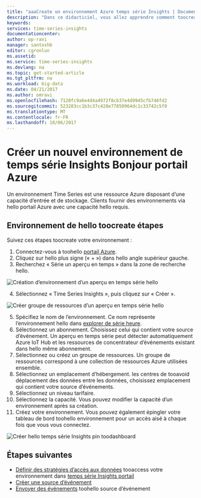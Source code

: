```yaml
---
title: "aaaCreate un environnement Azure temps série Insights | Documents Microsoft"
description: "Dans ce didacticiel, vous allez apprendre comment toocreate environnement série, connectez-le tooan source d’événements et sont prêts à tooanalyze vos données d’événement en minutes."
keywords: 
services: time-series-insights
documentationcenter: 
author: op-ravi
manager: santoshb
editor: cgronlun
ms.assetid: 
ms.service: time-series-insights
ms.devlang: na
ms.topic: get-started-article
ms.tgt_pltfrm: na
ms.workload: big-data
ms.date: 04/21/2017
ms.author: omravi
ms.openlocfilehash: 7120fc9a6e4d4a4972f8cb37e4d9945cfb746fd2
ms.sourcegitcommit: 523283cc1b3c37c428e77850964dc1c33742c5f0
ms.translationtype: MT
ms.contentlocale: fr-FR
ms.lasthandoff: 10/06/2017
---
```

# <a name="create-a-new-time-series-insights-environment-in-hello-azure-portal"></a>Créer un nouvel environnement de temps série Insights Bonjour portail Azure

Un environnement Time Series est une ressource Azure disposant d’une capacité d’entrée et de stockage. Clients fournir des environnements via hello portail Azure avec une capacité hello requis.

## <a name="steps-toocreate-hello-environment"></a>Environnement de hello toocreate étapes

Suivez ces étapes toocreate votre environnement :

1.  Connectez-vous à toohello [portail Azure](https://portal.azure.com).
2.  Cliquez sur hello plus signe (« + ») dans hello angle supérieur gauche.
3.  Recherchez « Série un aperçu en temps » dans la zone de recherche hello.

  ![Création d’environnement d’un aperçu en temps série hello](media/get-started/getstarted-create-environment1.png)

4.  Sélectionnez « Time Series Insights », puis cliquez sur « Créer ».

  ![Créer groupe de ressources d’un aperçu en temps série hello](media/get-started/getstarted-create-environment2.png)

5.  Spécifiez le nom de l’environnement. Ce nom représente l’environnement hello dans [explorer de série heure](https://insights.timeseries.azure.com).
6.  Sélectionnez un abonnement. Choisissez celui qui contient votre source d’événement. Un aperçu en temps série peut détecter automatiquement Azure IoT Hub et les ressources de concentrateur d’événements existant dans hello même abonnement.
7.  Sélectionnez ou créez un groupe de ressources. Un groupe de ressources correspond à une collection de ressources Azure utilisées ensemble.
8.  Sélectionnez un emplacement d’hébergement. les centres de tooavoid déplacement des données entre les données, choisissez emplacement qui contient votre source d’événements.
9.  Sélectionnez un niveau tarifaire.
10. Sélectionnez la capacité. Vous pouvez modifier la capacité d’un environnement après sa création.
11. Créez votre environnement. Vous pouvez également épingler votre tableau de bord toohello environnement pour un accès aisé à chaque fois que vous vous connectez.

  ![Créer hello temps série Insights pin toodashboard](media/get-started/getstarted-create-environment3.png)

## <a name="next-steps"></a>Étapes suivantes

* [Définir des stratégies d’accès aux données](time-series-insights-data-access.md) tooaccess votre environnement dans [temps série Insights portail](https://insights.timeseries.azure.com)
* [Créer une source d’événement](time-series-insights-add-event-source.md)
* [Envoyer des événements](time-series-insights-send-events.md) toohello source d’événement
